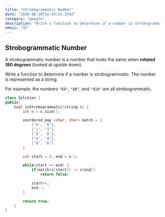 ```yaml
---
title: "Strobogrammatic Number"
date: "2020-08-20T16:43:51.354Z"
category: "google"
description: "Write a function to determine if a number is strobogrammatic."
emoji: "😄"
---
```


## Strobogrammatic Number

A strobogrammatic number is a number that looks the same when **rotated 180 degrees** (looked at upside down).

Write a function to determine if a number is strobogrammatic. The number is represented as a string.

For example, the numbers `"69"`, `"88"`, and `"818"` are all strobogrammatic.

```cpp
class Solution {
public:
    bool isStrobogrammatic(string s) {
        int n = s.size();

        unordered_map <char, char> match = {
            {'0', '0'},
            {'1', '1'},
            {'8', '8'},
            {'6', '9'},
            {'9', '6'}
        }

        int start = 0, end = n-1;

        while(start <= end) {
            if(match(s[start]) != s[end])
                return false;

            start++;
            end--;
        }

        return true;
    }
}
```